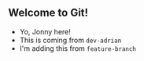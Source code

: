 ## Welcome to Git!

- Yo, Jonny here!
- This is coming from `dev-adrian`
- I'm adding this from `feature-branch`
